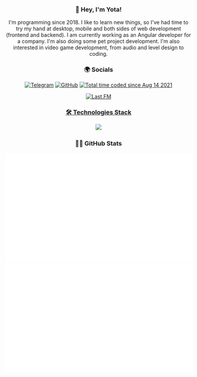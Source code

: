 <h3 align="center">👋 Hey, I'm Yota!</h3>
<p align="center">I'm programming since 2018. I like to learn new things, so I've had time to try my hand at desktop, mobile and both sides of web development (frontend and backend). I am currently working as an Angular developer for a company. I'm also doing some pet project development. I'm also interested in video game development, from audio and level design to coding.</p>

<h3 align="center">🌍 Socials</h3>
<p align="center">
  <a href="https://t.me/yota404" target="_blank"><img src="https://img.shields.io/badge/-Telegram-0088cc?style=for-the-badge&logo=telegram" alt="Telegram"></a>
  <a href="https://github.com/Yota002/" target="_blank"><img src="https://img.shields.io/badge/-GitHub-181717?style=for-the-badge&logo=github" alt="GitHub"></a>
  <a href="https://wakatime.com/@2c5ed805-783e-4011-ae88-70cd315d679e" target="_blank"><img src="https://wakatime.com/badge/user/2c5ed805-783e-4011-ae88-70cd315d679e.svg?style=for-the-badge" alt="Total time coded since Aug 14 2021" />
</p>

<div align="center">
  <a href="https://www.last.fm/user/Yota002" target="_blank"><img src="https://last-fm.yota1720.workers.dev/top-track?user=Yota002" alt="Last.FM" />  
</div>

<h3 align="center">🛠 Technologies Stack</h3>
<p align="center">
  <a href="https://skillicons.dev">
    <img src="https://skillicons.dev/icons?i=angular,nest,ts,nodejs,html,css,sass,vscode,figma&perline=20" />
  </a>
</p>


    
<h3 align="center">👨‍💻 GitHub Stats</h3>
<p align="center">
  <img src="https://github.com/Yota002/github-stats-transparent/blob/output/generated/overview.svg" />
  <img src="https://github.com/Yota002/github-stats-transparent/blob/output/generated/languages.svg" />
</p>
